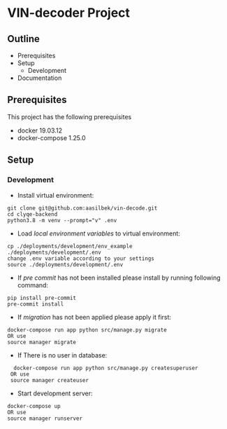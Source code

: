 # VIN-decoder Project

## Outline
- Prerequisites
- Setup
    - Development
- Documentation


## Prerequisites
This project has the following prerequisites
- docker 19.03.12
- docker-compose 1.25.0


## Setup

### Development

- Install virtual environment:
```
git clone git@github.com:aasilbek/vin-decode.git
cd clyqe-backend
python3.8 -m venv --prompt="v" .env
```

- Load *local environment variables* to virtual environment:
```
cp ./deployments/development/env_example ./deployments/development/.env
change .env variable according to your settings
source ./deployments/development/.env
```

- If *pre commit* has not been installed please install by running following command:
```
pip install pre-commit
pre-commit install
```

- If *migration* has not been applied please apply it first:
```
docker-compose run app python src/manage.py migrate 
OR use
source manager migrate
```

 - If There is no user in database:
```
  docker-compose run app python src/manage.py createsuperuser
 OR use
 source manager createuser
```

 - Start development server:
```
docker-compose up
OR use 
source manager runserver
```
